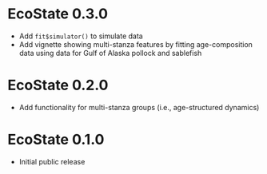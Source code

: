 # EcoState 0.3.0

* Add `fit$simulator()` to simulate data
* Add vignette showing multi-stanza features by fitting age-composition data using data for Gulf of Alaska pollock and sablefish

# EcoState 0.2.0

* Add functionality for multi-stanza groups (i.e., age-structured dynamics)

# EcoState 0.1.0

* Initial public release
